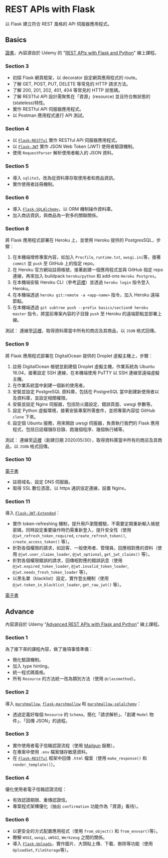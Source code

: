 # REST APIs with Flask
以 Flask 建立符合 REST 風格的 API 伺服器應用程式。

## Basics
[證書](https://www.udemy.com/certificate/UC-7fddb0fd-9c04-4579-86f5-7b9dda42f9b3/)，內容源自於 Udemy 的 "[REST APIs with Flask and Python](https://www.udemy.com/course/rest-api-flask-and-python/)" 線上課程。

### Section 3
- 初探 Flask 網頁框架，以 decorator 設定網頁應用程式的 route。
- 了解 GET, POST, PUT, DELETE 等常見的 HTTP 請求方法。
- 了解 200, 201, 202, 401, 404 等常見的 HTTP 狀態碼。
- 了解 RESTful API 設計需聚焦在「資源」(resource) 並且符合無狀態的(stateless)特性。
- 實作 RESTful API 伺服器應用程式。
- 以 Postman 應用程式進行 API 測試。

### Section 4
- 以 [`Flask-RESTful`](https://pypi.org/project/Flask-RESTful/) 實作 RESTful API 伺服器應用程式。
- 以 [`Flask-JWT`](https://pypi.org/project/Flask-JWT/) 實作 JSON Web Token (JWT) 使用者驗證機制。
- 使用 `RequestParser` 解析使用者輸入的 JSON 資料。

### Section 5
- 導入 `sqlite3`，改為從資料庫存取使用者和商品資訊。
- 實作使用者註冊機制。

### Section 6
- 導入 [`Flask-SQLAlchemy`](https://pypi.org/project/flask-sqlalchemy/)，以 ORM 機制操作資料庫。
- 加入商店資訊，與商品為一對多的關聯關係。

### Section 8
將 Flask 應用程式部署在 Heroku 上，並使用 Heroku 提供的 PostgresSQL，步驟：
1. 在本機端增修專案內容，如加入 `Procfile`, `runtime.txt`, `uwsgi.ini`等，接著 `commit` 並 `push` 至 GitHub 上的指定 repo。
2. 在 Heroku 官方網站註冊帳號，接著創建一個應用程式並與 GitHub 指定 repo 連線，再來加入 buildpack `heroku/python` 和 add-ons `Heroku Postgres`。
3. 在本機端安裝 Heroku CLI（參考[這裡](https://devcenter.heroku.com/articles/heroku-cli)）並透過 `heroku login` 指令登入 Heroku。
4. 在本機端透過 `heroku git:remote -a <app-name>` 指令，加入 Heroku 遠端節點。
5. 在本機端透過 `git subtree push --prefix basics/section8 heroku master` 指令，將當前專案內容的子目錄 `push` 至 Heroku 的遠端節點並部署上線。

測試：
連線至[這裡](http://rest-apis-with-flask.herokuapp.com/stores)，取得資料庫當中所有的商店及其商品，以 `JSON` 格式回傳。

### Section 9
將 Flask 應用程式部署在 DigitalOcean 提供的 Droplet 虛擬主機上，步驟：
1. 註冊 DigitalOcean 帳號並創建個 Droplet 虛擬主機，作業系統為 Ubuntu 16.04，接著設定 SSH 連線，在本機端使用 PuTTY 以 SSH 連線至遠端虛擬主機。
2. 在作業系統當中創建一個新的使用者。
3. 安裝並設定 PostgreSQL 資料庫，包括在 PostgreSQL 當中創建新使用者以及資料庫，並設定相關權限。
4. 安裝並設定 Nginx 伺服器，包括防火牆設定、錯誤頁面、uwsgi 參數等。
5. 設定 Python 虛擬環境，接著安裝專案所需套件，並把專案內容從 GitHub `clone` 下來。
6. 設定個 Ubuntu 服務，用來開啟 uwsgi 伺服器，負責執行我們的 Flask 應用程式，包括日誌檔儲存目錄、跑幾個程序、幾個執行緒等。

測試：
連線至[這裡](http://64.225.122.125/stores)（創建日期 2020/05/30），取得資料庫當中所有的商店及其商品，以 `JSON` 格式回傳。

### Section 10
[電子書](https://school-of-code.gitbooks.io/rest-apis-with-flask-and-python/content/domains-and-https/what-is-a-domain.html)
- 註冊域名、設定 DNS 伺服器。
- 取得 SSL 數位憑證，以 https 通訊協定連線，設置 Nginx。

### Section 11
導入 [`Flask-JWT-Extended`](https://pypi.org/project/Flask-JWT-Extended/)：
- 實作 token-refreshing 機制，提升用戶瀏覽體驗，不需要定期重新輸入帳號密碼，同時設定重要操作時仍需重新登入，提升安全性（使用 `@jwt_refresh_token_required`, `create_refresh_token()`, `create_access_token()` 等）。
- 針對各個權限的請求，如訪客、一般使用者、管理員，回應相對應的資料（使用 `@jwt.user_claims_loader`, `@jwt_optional`, `get_jwt_claims()` 等）。
- 針對各個權限錯誤的請求，回傳相對應的錯誤訊息（使用 `@jwt.expired_token_loader`, `@jwt.invalid_token_loader`, `@jwt.needs_fresh_token_loader` 等）。
- 以黑名單（blacklist）設定，實作登出機制（使用 `@jwt.token_in_blacklist_loader`, `get_raw_jwt()` 等）。

[電子書](https://arac.tecladocode.com/)


## Advance
內容源自於 Udemy "[Advanced REST APIs with Flask and Python](https://www.udemy.com/course/advanced-rest-apis-flask-python)" 線上課程。

### Section 1
為了接下來的課程內容，做了幾項事情準備：
- 簡化驗證機制。
- 加入 type hinting。
- 統一程式碼風格。
- 所有 `Resource` 的方法統一改為類別方法（使用 `@classmethod`）。

### Section 2
導入 [`marshmallow`](https://pypi.org/project/marshmallow/), [`flask-marshmallow`](https://pypi.org/project/flask-marshmallow/) 和 [`marshmallow-sqlalchemy`](https://pypi.org/project/marshmallow-sqlalchemy/)：
- 透過定義好每個 `Resource` 的 `Schema`，簡化「請求解析」、「創建 `Model` 物件」、「回傳 JSON」的過程。

### Section 3
- 實作使用者電子信箱認證流程（使用 [Mailgun](https://www.mailgun.com/) 服務）。
- 在專案中使用 `.env` 檔案儲存敏感資料。
- 在 [`Flask-RESTful`](https://pypi.org/project/Flask-RESTful/) 框架中回傳 `.html` 檔案（使用 `make_response()` 和 `render_template()`）。

### Section 4
優化使用者電子信箱認證流程：
- 有效認證期限、重傳認證信。
- 專案程式架構優化（抽出 `confirmation` 功能作為「資源」看待）。

### Section 6
- 以更安全的方式配置應用程式（使用 `from_object()` 和 `from_envvar()`等）。
- 瞭解 `WSGI`, `uwsgi`, `uWSGI`, `Werkzeug` 之間的關係。
- 導入 [`Flask-Uploads`](https://pypi.org/project/Flask-Uploads/)，實作圖片、大頭貼上傳、下載、刪除等功能（使用 `UploadSet`, `FileStorage`等）。
